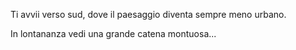Ti avvii verso sud, dove il paesaggio diventa sempre meno urbano.

In lontananza vedi una grande catena montuosa...